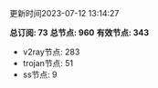 更新时间2023-07-12 13:14:27

**总订阅: 73**
**总节点: 960**
**有效节点: 343**
- v2ray节点: 283
- trojan节点: 51
- ss节点: 9
